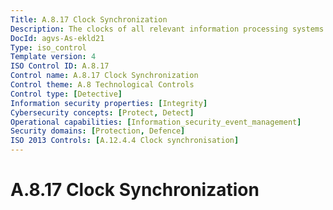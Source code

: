 ```yaml
---
Title: A.8.17 Clock Synchronization
Description: The clocks of all relevant information processing systems within an organization or security domain must be synchronized to a single reference time source.
DocId: agvs-As-ekld21
Type: iso_control
Template version: 4
ISO Control ID: A.8.17
Control name: A.8.17 Clock Synchronization
Control theme: A.8 Technological Controls
Control type: [Detective]
Information security properties: [Integrity]
Cybersecurity concepts: [Protect, Detect]
Operational capabilities: [Information_security_event_management]
Security domains: [Protection, Defence]
ISO 2013 Controls: [A.12.4.4 Clock synchronisation]
---
```


# A.8.17 Clock Synchronization
